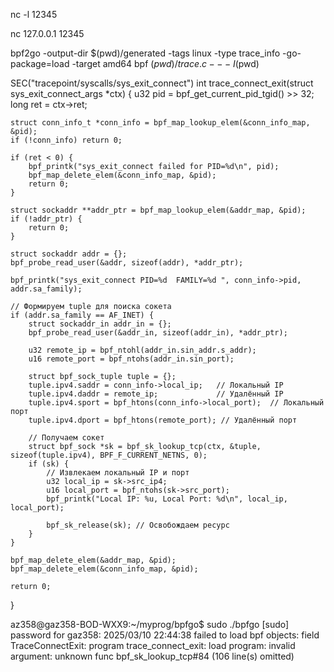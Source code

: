 nc -l 12345

nc 127.0.0.1 12345



bpf2go -output-dir $(pwd)/generated -tags linux -type trace_info -go-package=load -target amd64 bpf $(pwd)/trace.c -- -I$(pwd)

SEC("tracepoint/syscalls/sys_exit_connect")
int trace_connect_exit(struct sys_exit_connect_args *ctx) {
    u32 pid = bpf_get_current_pid_tgid() >> 32;
    long ret = ctx->ret;

    struct conn_info_t *conn_info = bpf_map_lookup_elem(&conn_info_map, &pid);
    if (!conn_info) return 0;

    if (ret < 0) {
        bpf_printk("sys_exit_connect failed for PID=%d\n", pid);
        bpf_map_delete_elem(&conn_info_map, &pid);
        return 0;
    }

    struct sockaddr **addr_ptr = bpf_map_lookup_elem(&addr_map, &pid);
    if (!addr_ptr) {
        return 0;
    }

    struct sockaddr addr = {};
    bpf_probe_read_user(&addr, sizeof(addr), *addr_ptr);  

    bpf_printk("sys_exit_connect PID=%d  FAMILY=%d ", conn_info->pid, addr.sa_family);

    // Формируем tuple для поиска сокета
    if (addr.sa_family == AF_INET) {
        struct sockaddr_in addr_in = {};
        bpf_probe_read_user(&addr_in, sizeof(addr_in), *addr_ptr);

        u32 remote_ip = bpf_ntohl(addr_in.sin_addr.s_addr);
        u16 remote_port = bpf_ntohs(addr_in.sin_port);

        struct bpf_sock_tuple tuple = {};
        tuple.ipv4.saddr = conn_info->local_ip;   // Локальный IP
        tuple.ipv4.daddr = remote_ip;             // Удалённый IP
        tuple.ipv4.sport = bpf_htons(conn_info->local_port);  // Локальный порт
        tuple.ipv4.dport = bpf_htons(remote_port); // Удалённый порт

        // Получаем сокет
        struct bpf_sock *sk = bpf_sk_lookup_tcp(ctx, &tuple, sizeof(tuple.ipv4), BPF_F_CURRENT_NETNS, 0);
        if (sk) {
            // Извлекаем локальный IP и порт
            u32 local_ip = sk->src_ip4;
            u16 local_port = bpf_ntohs(sk->src_port);
            bpf_printk("Local IP: %u, Local Port: %d\n", local_ip, local_port);

            bpf_sk_release(sk); // Освобождаем ресурс
        }
    }

    bpf_map_delete_elem(&addr_map, &pid);  
    bpf_map_delete_elem(&conn_info_map, &pid);

    return 0;
}


az358@gaz358-BOD-WXX9:~/myprog/bpfgo$ sudo ./bpfgo
[sudo] password for gaz358: 
2025/03/10 22:44:38 failed to load bpf objects: field TraceConnectExit: program trace_connect_exit: load program: invalid argument: unknown func bpf_sk_lookup_tcp#84 (106 line(s) omitted)






